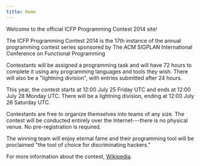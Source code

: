```yaml
---
title: Home
---
```

Welcome to the official ICFP Programming Contest 2014 site!

The ICFP Programming Contest 2014 is the 17th instance of the annual
programming contest series sponsored by The ACM SIGPLAN International
Conference on Functional Programming

Contestants will be assigned a programming task and will have 72 hours
to complete it using any programming languages and tools they wish.
There will also be a "lightning division", with entries submitted
after 24 hours.

This year, the contest starts at
12:00 July 25 Friday UTC and ends at 12:00 July 28 Monday UTC. There will be a
lightning division, ending at 12:00 July 26 Saturday UTC.

Contestants are free to organize themselves into teams of any size.
The contest will be conducted entirely over the Internet---there is no
physical venue.
No pre-registration is required.

The winning team will enjoy eternal fame and their programming tool
will be proclaimed "the tool of choice for discriminating hackers."

For more information about the contest, [Wikipedia](http://en.wikipedia.org/wiki/ICFP_Programming_Contest).





